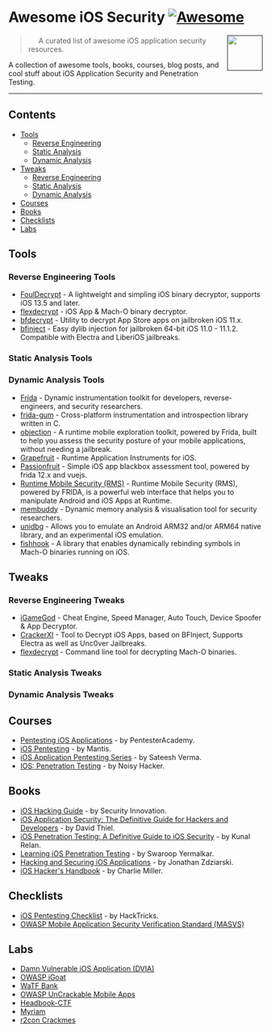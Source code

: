 # Awesome iOS Security [![Awesome](https://awesome.re/badge.svg)](https://awesome.re)

[<img src="https://upload.wikimedia.org/wikipedia/commons/5/56/IOS_15_logo.png" align="right" width="70">]()

> [<img src="https://upload.wikimedia.org/wikipedia/commons/thumb/1/1b/Apple_logo_grey.svg/30px-Apple_logo_grey.svg.png" width="16">]() A curated list of awesome iOS application security resources.

A collection of awesome tools, books, courses, blog posts, and cool stuff about iOS Application Security and Penetration Testing.

---

## Contents

- [Tools](#tools)
  - [Reverse Engineering](#reverse-engineering-tools)
  - [Static Analysis](#static-analysis-tools)
  - [Dynamic Analysis](#dynamic-analysis-tools)
- [Tweaks](#tweaks)
  - [Reverse Engineering](#reverse-engineering)
  - [Static Analysis](#static-analysis)
  - [Dynamic Analysis](#dynamic-analysis)
- [Courses](#courses)
- [Books](#books)
- [Checklists](#checklists)
- [Labs](#labs)

## Tools

<a name="reverse-engineering-tools"></a>
### Reverse Engineering Tools
- [FoulDecrypt](https://github.com/NyaMisty/fouldecrypt) - A lightweight and simpling iOS binary decryptor, supports iOS 13.5 and later.
- [flexdecrypt](https://github.com/JohnCoates/flexdecrypt) - iOS App & Mach-O binary decryptor.
- [bfdecrypt](https://github.com/BishopFox/bfdecrypt) - Utility to decrypt App Store apps on jailbroken iOS 11.x.
- [bfinject](https://github.com/BishopFox/bfinject) - Easy dylib injection for jailbroken 64-bit iOS 11.0 - 11.1.2. Compatible with Electra and LiberiOS jailbreaks.


<a name="static-analysis-tools"></a>
### Static Analysis Tools

<a name="dynamic-analysis-tools"></a>
### Dynamic Analysis Tools
- [Frida](https://github.com/frida/frida) - Dynamic instrumentation toolkit for developers, reverse-engineers, and security researchers.
- [frida-gum](https://github.com/frida/frida-gum) - Cross-platform instrumentation and introspection library written in C.
- [objection](https://github.com/sensepost/objection) - A runtime mobile exploration toolkit, powered by Frida, built to help you assess the security posture of your mobile applications, without needing a jailbreak.
- [Grapefruit](https://github.com/ChiChou/grapefruit) - Runtime Application Instruments for iOS.
- [Passionfruit](https://github.com/chaitin/passionfruit) - Simple iOS app blackbox assessment tool, powered by frida 12.x and vuejs.
- [Runtime Mobile Security (RMS)](https://github.com/m0bilesecurity/RMS-Runtime-Mobile-Security) - Runtime Mobile Security (RMS), powered by FRIDA, is a powerful web interface that helps you to manipulate Android and iOS Apps at Runtime.
- [membuddy](https://zygosec.com/membuddy.html) - Dynamic memory analysis & visualisation tool for security researchers.
- [unidbg](https://github.com/zhkl0228/unidbg) - Allows you to emulate an Android ARM32 and/or ARM64 native library, and an experimental iOS emulation.
- [fishhook](https://github.com/facebook/fishhook) - A library that enables dynamically rebinding symbols in Mach-O binaries running on iOS.

## Tweaks

<a name="reverse-engineering-tweaks"></a>
### Reverse Engineering Tweaks
- [iGameGod](https://iosgods.com/repo/) - Cheat Engine, Speed Manager, Auto Touch, Device Spoofer & App Decryptor.
- [CrackerXI](http://cydia.iphonecake.com/) - Tool to Decrypt iOS Apps, based on BFInject, Supports Electra as well as Unc0ver Jailbreaks.
- [flexdecrypt](https://repo.packix.com/) - Command line tool for decrypting Mach-O binaries.

<a name="static-analysis-tweaks"></a>
### Static Analysis Tweaks

<a name="dynamic-analysis-tweaks"></a>
### Dynamic Analysis Tweaks

## Courses

- [Pentesting iOS Applications](https://www.pentesteracademy.com/course?id=2) - by PentesterAcademy.
- [iOS Pentesting](https://www.youtube.com/playlist?list=PL5Fxd3nu70eyqiqrVlD9QMoaOARr082TA) - by Mantis.
- [iOS Application Pentesting Series](https://www.youtube.com/playlist?list=PLm_U3e1sSTMvgj1sbZ2Ng6VbxMWw8Wyk9) - by Sateesh Verma.
- [IOS: Penetration Testing](https://www.youtube.com/playlist?list=PLanZMaPa4zzyGJ7IiW2zQNC40pWf2-7uE) - by Noisy Hacker.

## Books

- [iOS Hacking Guide](https://web.securityinnovation.com/hacking-ios-applications) - by Security Innovation.
- [iOS Application Security: The Definitive Guide for Hackers and Developers](https://nostarch.com/iossecurity) - by David Thiel.
- [iOS Penetration Testing: A Definitive Guide to iOS Security](https://link.springer.com/book/10.1007/978-1-4842-2355-0) - by Kunal Relan.
- [Learning iOS Penetration Testing](https://www.packtpub.com/product/learning-ios-penetration-testing/9781785883255) - by Swaroop Yermalkar.
- [Hacking and Securing iOS Applications](https://www.oreilly.com/library/view/hacking-and-securing/9781449325213/) - by Jonathan Zdziarski.
- [iOS Hacker's Handbook](https://www.amazon.com/iOS-Hackers-Handbook-Charlie-Miller/dp/1118204123) - by Charlie Miller.

## Checklists

- [iOS Pentesting Checklist](https://book.hacktricks.xyz/mobile-apps-pentesting/ios-pentesting-checklist) - by HackTricks.
- [OWASP Mobile Application Security Verification Standard (MASVS)](https://github.com/OWASP/owasp-masvs)

## Labs

- [Damn Vulnerable iOS Application (DVIA)](https://damnvulnerableiosapp.com/)
- [OWASP iGoat](https://igoatapp.com/)
- [WaTF Bank](https://github.com/WaTF-Team/WaTF-Bank)
- [OWASP UnCrackable Mobile Apps](https://github.com/OWASP/owasp-mstg/tree/master/Crackmes)
- [Headbook-CTF](https://github.com/ivRodriguezCA/Headbook-ctf)
- [Myriam](https://github.com/GeoSn0w/Myriam)
- [r2con Crackmes](https://github.com/hexploitable/r2con2020_r2frida)


